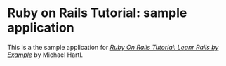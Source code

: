 # Ruby on Rails Tutorial: sample application

This is a the sample application for [*Ruby On Rails Tutorial: Leanr Rails by Example*](http://railstutorial.org) by Michael Hartl.